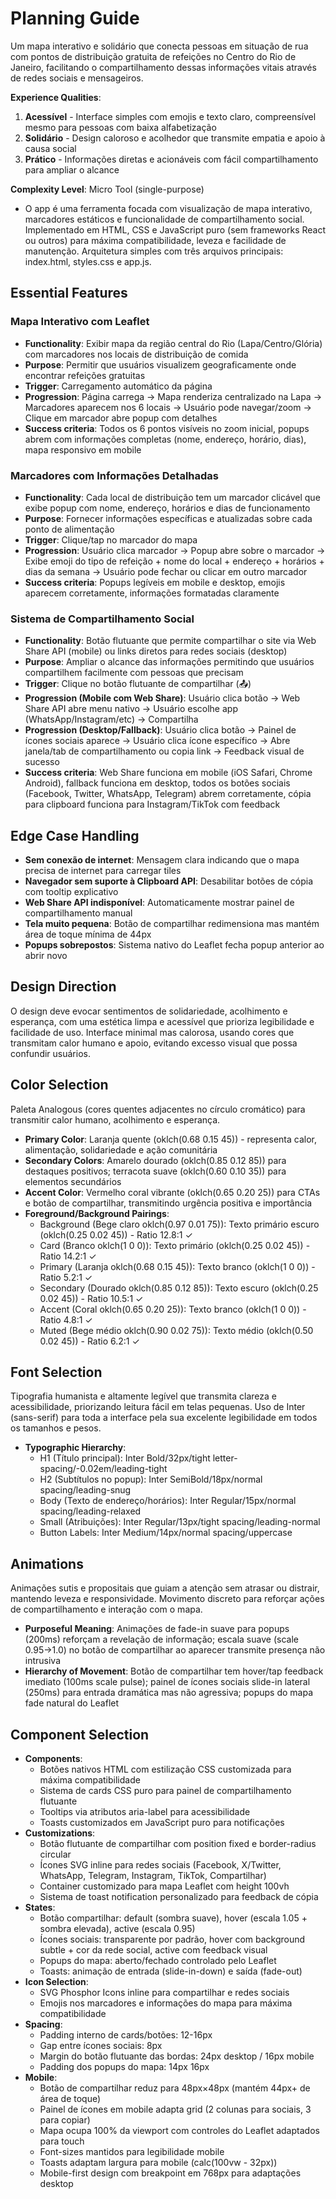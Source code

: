 # Planning Guide

Um mapa interativo e solidário que conecta pessoas em situação de rua com pontos de distribuição gratuita de refeições no Centro do Rio de Janeiro, facilitando o compartilhamento dessas informações vitais através de redes sociais e mensageiros.

**Experience Qualities**:
1. **Acessível** - Interface simples com emojis e texto claro, compreensível mesmo para pessoas com baixa alfabetização
2. **Solidário** - Design caloroso e acolhedor que transmite empatia e apoio à causa social
3. **Prático** - Informações diretas e acionáveis com fácil compartilhamento para ampliar o alcance

**Complexity Level**: Micro Tool (single-purpose)
- O app é uma ferramenta focada com visualização de mapa interativo, marcadores estáticos e funcionalidade de compartilhamento social. Implementado em HTML, CSS e JavaScript puro (sem frameworks React ou outros) para máxima compatibilidade, leveza e facilidade de manutenção. Arquitetura simples com três arquivos principais: index.html, styles.css e app.js.

## Essential Features

### Mapa Interativo com Leaflet
- **Functionality**: Exibir mapa da região central do Rio (Lapa/Centro/Glória) com marcadores nos locais de distribuição de comida
- **Purpose**: Permitir que usuários visualizem geograficamente onde encontrar refeições gratuitas
- **Trigger**: Carregamento automático da página
- **Progression**: Página carrega → Mapa renderiza centralizado na Lapa → Marcadores aparecem nos 6 locais → Usuário pode navegar/zoom → Clique em marcador abre popup com detalhes
- **Success criteria**: Todos os 6 pontos visíveis no zoom inicial, popups abrem com informações completas (nome, endereço, horário, dias), mapa responsivo em mobile

### Marcadores com Informações Detalhadas
- **Functionality**: Cada local de distribuição tem um marcador clicável que exibe popup com nome, endereço, horários e dias de funcionamento
- **Purpose**: Fornecer informações específicas e atualizadas sobre cada ponto de alimentação
- **Trigger**: Clique/tap no marcador do mapa
- **Progression**: Usuário clica marcador → Popup abre sobre o marcador → Exibe emoji do tipo de refeição + nome do local + endereço + horários + dias da semana → Usuário pode fechar ou clicar em outro marcador
- **Success criteria**: Popups legíveis em mobile e desktop, emojis aparecem corretamente, informações formatadas claramente

### Sistema de Compartilhamento Social
- **Functionality**: Botão flutuante que permite compartilhar o site via Web Share API (mobile) ou links diretos para redes sociais (desktop)
- **Purpose**: Ampliar o alcance das informações permitindo que usuários compartilhem facilmente com pessoas que precisam
- **Trigger**: Clique no botão flutuante de compartilhar (📤)
- **Progression (Mobile com Web Share)**: Usuário clica botão → Web Share API abre menu nativo → Usuário escolhe app (WhatsApp/Instagram/etc) → Compartilha
- **Progression (Desktop/Fallback)**: Usuário clica botão → Painel de ícones sociais aparece → Usuário clica ícone específico → Abre janela/tab de compartilhamento ou copia link → Feedback visual de sucesso
- **Success criteria**: Web Share funciona em mobile (iOS Safari, Chrome Android), fallback funciona em desktop, todos os botões sociais (Facebook, Twitter, WhatsApp, Telegram) abrem corretamente, cópia para clipboard funciona para Instagram/TikTok com feedback

## Edge Case Handling

- **Sem conexão de internet**: Mensagem clara indicando que o mapa precisa de internet para carregar tiles
- **Navegador sem suporte à Clipboard API**: Desabilitar botões de cópia com tooltip explicativo
- **Web Share API indisponível**: Automaticamente mostrar painel de compartilhamento manual
- **Tela muito pequena**: Botão de compartilhar redimensiona mas mantém área de toque mínima de 44px
- **Popups sobrepostos**: Sistema nativo do Leaflet fecha popup anterior ao abrir novo

## Design Direction

O design deve evocar sentimentos de solidariedade, acolhimento e esperança, com uma estética limpa e acessível que prioriza legibilidade e facilidade de uso. Interface minimal mas calorosa, usando cores que transmitam calor humano e apoio, evitando excesso visual que possa confundir usuários.

## Color Selection

Paleta Analogous (cores quentes adjacentes no círculo cromático) para transmitir calor humano, acolhimento e esperança.

- **Primary Color**: Laranja quente (oklch(0.68 0.15 45)) - representa calor, alimentação, solidariedade e ação comunitária
- **Secondary Colors**: Amarelo dourado (oklch(0.85 0.12 85)) para destaques positivos; terracota suave (oklch(0.60 0.10 35)) para elementos secundários
- **Accent Color**: Vermelho coral vibrante (oklch(0.65 0.20 25)) para CTAs e botão de compartilhar, transmitindo urgência positiva e importância
- **Foreground/Background Pairings**:
  - Background (Bege claro oklch(0.97 0.01 75)): Texto primário escuro (oklch(0.25 0.02 45)) - Ratio 12.8:1 ✓
  - Card (Branco oklch(1 0 0)): Texto primário (oklch(0.25 0.02 45)) - Ratio 14.2:1 ✓
  - Primary (Laranja oklch(0.68 0.15 45)): Texto branco (oklch(1 0 0)) - Ratio 5.2:1 ✓
  - Secondary (Dourado oklch(0.85 0.12 85)): Texto escuro (oklch(0.25 0.02 45)) - Ratio 10.5:1 ✓
  - Accent (Coral oklch(0.65 0.20 25)): Texto branco (oklch(1 0 0)) - Ratio 4.8:1 ✓
  - Muted (Bege médio oklch(0.90 0.02 75)): Texto médio (oklch(0.50 0.02 45)) - Ratio 6.2:1 ✓

## Font Selection

Tipografia humanista e altamente legível que transmita clareza e acessibilidade, priorizando leitura fácil em telas pequenas. Uso de Inter (sans-serif) para toda a interface pela sua excelente legibilidade em todos os tamanhos e pesos.

- **Typographic Hierarchy**:
  - H1 (Título principal): Inter Bold/32px/tight letter-spacing/-0.02em/leading-tight
  - H2 (Subtítulos no popup): Inter SemiBold/18px/normal spacing/leading-snug
  - Body (Texto de endereço/horários): Inter Regular/15px/normal spacing/leading-relaxed
  - Small (Atribuições): Inter Regular/13px/tight spacing/leading-normal
  - Button Labels: Inter Medium/14px/normal spacing/uppercase

## Animations

Animações sutis e propositais que guiam a atenção sem atrasar ou distrair, mantendo leveza e responsividade. Movimento discreto para reforçar ações de compartilhamento e interação com o mapa.

- **Purposeful Meaning**: Animações de fade-in suave para popups (200ms) reforçam a revelação de informação; escala suave (scale 0.95→1.0) no botão de compartilhar ao aparecer transmite presença não intrusiva
- **Hierarchy of Movement**: Botão de compartilhar tem hover/tap feedback imediato (100ms scale pulse); painel de ícones sociais slide-in lateral (250ms) para entrada dramática mas não agressiva; popups do mapa fade natural do Leaflet

## Component Selection

- **Components**: 
  - Botões nativos HTML com estilização CSS customizada para máxima compatibilidade
  - Sistema de cards CSS puro para painel de compartilhamento flutuante
  - Tooltips via atributos aria-label para acessibilidade
  - Toasts customizados em JavaScript puro para notificações
- **Customizations**: 
  - Botão flutuante de compartilhar com position fixed e border-radius circular
  - Ícones SVG inline para redes sociais (Facebook, X/Twitter, WhatsApp, Telegram, Instagram, TikTok, Compartilhar)
  - Container customizado para mapa Leaflet com height 100vh
  - Sistema de toast notification personalizado para feedback de cópia
- **States**: 
  - Botão compartilhar: default (sombra suave), hover (escala 1.05 + sombra elevada), active (escala 0.95)
  - Ícones sociais: transparente por padrão, hover com background subtle + cor da rede social, active com feedback visual
  - Popups do mapa: aberto/fechado controlado pelo Leaflet
  - Toasts: animação de entrada (slide-in-down) e saída (fade-out)
- **Icon Selection**: 
  - SVG Phosphor Icons inline para compartilhar e redes sociais
  - Emojis nos marcadores e informações do mapa para máxima compatibilidade
- **Spacing**: 
  - Padding interno de cards/botões: 12-16px
  - Gap entre ícones sociais: 8px
  - Margin do botão flutuante das bordas: 24px desktop / 16px mobile
  - Padding dos popups do mapa: 14px 16px
- **Mobile**: 
  - Botão de compartilhar reduz para 48px×48px (mantém 44px+ de área de toque)
  - Painel de ícones em mobile adapta grid (2 colunas para sociais, 3 para copiar)
  - Mapa ocupa 100% da viewport com controles do Leaflet adaptados para touch
  - Font-sizes mantidos para legibilidade mobile
  - Toasts adaptam largura para mobile (calc(100vw - 32px))
  - Mobile-first design com breakpoint em 768px para adaptações desktop
